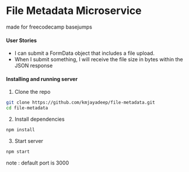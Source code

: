 # File Metadata Microservice
made for freecodecamp basejumps

#### User Stories
 * I can submit a FormData object that includes a file upload.
 * When I submit something, I will receive the file size in bytes within the JSON response


#### Installing and running server

1. Clone the repo

```bash
git clone https://github.com/kmjayadeep/file-metadata.git
cd file-metadata
```

2. Install dependencies

```bash
npm install
```

3. Start server

```bash
npm start
```

note : default port is 3000